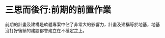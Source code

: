 # 三思而後行:前期的前置作業
前期的計畫及建構是軟體專案中佔了非常大的影響力，計畫及建構等於地基，地基沒打好後續的建設都會建立在不穩定之上。

<!--stackedit_data:
eyJoaXN0b3J5IjpbLTg1NTAwMDA4Ml19
-->
